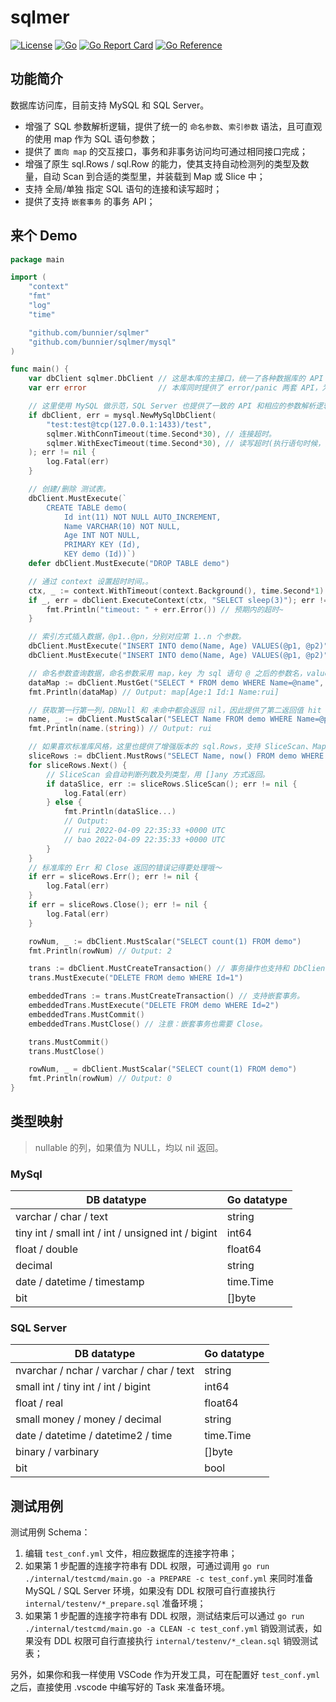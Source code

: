 # sqlmer

[![License](https://img.shields.io/badge/license-MIT-brightgreen.svg?style=flat)](https://opensource.org/licenses/MIT)
[![Go](https://github.com/bunnier/sqlmer/actions/workflows/go.yml/badge.svg)](https://github.com/bunnier/sqlmer/actions/workflows/go.yml)
[![Go Report Card](https://goreportcard.com/badge/github.com/bunnier/sqlmer)](https://goreportcard.com/report/github.com/bunnier/sqlmer)
[![Go Reference](https://pkg.go.dev/badge/github.com/bunnier/sqlmer.svg)](https://pkg.go.dev/github.com/bunnier/sqlmer)

## 功能简介

数据库访问库，目前支持 MySQL 和 SQL Server。

- 增强了 SQL 参数解析逻辑，提供了统一的 `命名参数`、`索引参数` 语法，且可直观的使用 map 作为 SQL 语句参数；
- 提供了 `面向 map` 的交互接口，事务和非事务访问均可通过相同接口完成；
- 增强了原生 sql.Rows / sql.Row 的能力，使其支持自动检测列的类型及数量，自动 Scan 到合适的类型里，并装载到 Map 或 Slice 中；
- 支持 全局/单独 指定 SQL 语句的连接和读写超时；
- 提供了支持 `嵌套事务` 的事务 API；

## 来个 Demo

```go
package main

import (
	"context"
	"fmt"
	"log"
	"time"

	"github.com/bunnier/sqlmer"
	"github.com/bunnier/sqlmer/mysql"
)

func main() {
	var dbClient sqlmer.DbClient // 这是本库的主接口，统一了各种数据库的 API 操作。
	var err error                // 本库同时提供了 error/panic 两套 API，为了 demo 更为简洁，后续主要通过 panic(Must) 版本 API 演示。

	// 这里使用 MySQL 做示范，SQL Server 也提供了一致的 API 和相应的参数解析逻辑。
	if dbClient, err = mysql.NewMySqlDbClient(
		"test:test@tcp(127.0.0.1:1433)/test",
		sqlmer.WithConnTimeout(time.Second*30), // 连接超时。
		sqlmer.WithExecTimeout(time.Second*30), // 读写超时(执行语句时候，如果没有指定超时时间，默认用这个)。
	); err != nil {
		log.Fatal(err)
	}

	// 创建/删除 测试表。
	dbClient.MustExecute(`
		CREATE TABLE demo(
			Id int(11) NOT NULL AUTO_INCREMENT,
			Name VARCHAR(10) NOT NULL,
			Age INT NOT NULL,
			PRIMARY KEY (Id),
			KEY demo (Id))`)
	defer dbClient.MustExecute("DROP TABLE demo")

	// 通过 context 设置超时时间。。
	ctx, _ := context.WithTimeout(context.Background(), time.Second*1)
	if _, err = dbClient.ExecuteContext(ctx, "SELECT sleep(3)"); err != nil {
		fmt.Println("timeout: " + err.Error()) // 预期内的超时~
	}

	// 索引方式插入数据，@p1..@pn，分别对应第 1..n 个参数。
	dbClient.MustExecute("INSERT INTO demo(Name, Age) VALUES(@p1, @p2)", "rui", 1)
	dbClient.MustExecute("INSERT INTO demo(Name, Age) VALUES(@p1, @p2)", "bao", 2)

	// 命名参数查询数据，命名参数采用 map，key 为 sql 语句 @ 之后的参数名，value 为值。
	dataMap := dbClient.MustGet("SELECT * FROM demo WHERE Name=@name", map[string]any{"name": "rui"})
	fmt.Println(dataMap) // Output: map[Age:1 Id:1 Name:rui]

	// 获取第一行第一列，DBNull 和 未命中都会返回 nil，因此提供了第二返回值 hit（bool 类型）来区分是 DBNull 和无数据，这里不是可空字段因此无需判断。
	name, _ := dbClient.MustScalar("SELECT Name FROM demo WHERE Name=@p1", "rui")
	fmt.Println(name.(string)) // Output: rui

	// 如果喜欢标准库风格，这里也提供了增强版本的 sql.Rows，支持 SliceScan、MapScan。
	sliceRows := dbClient.MustRows("SELECT Name, now() FROM demo WHERE Name IN (@p1, @p2)", "rui", "bao")
	for sliceRows.Next() {
		// SliceScan 会自动判断列数及列类型，用 []any 方式返回。
		if dataSlice, err := sliceRows.SliceScan(); err != nil {
			log.Fatal(err)
		} else {
			fmt.Println(dataSlice...)
			// Output:
			// rui 2022-04-09 22:35:33 +0000 UTC
			// bao 2022-04-09 22:35:33 +0000 UTC
		}
	}
	// 标准库的 Err 和 Close 返回的错误记得要处理哦～
	if err = sliceRows.Err(); err != nil {
		log.Fatal(err)
	}
	if err = sliceRows.Close(); err != nil {
		log.Fatal(err)
	}

	rowNum, _ := dbClient.MustScalar("SELECT count(1) FROM demo")
	fmt.Println(rowNum) // Output: 2

	trans := dbClient.MustCreateTransaction() // 事务操作也支持和 DbClient 几乎一致的 API。
	trans.MustExecute("DELETE FROM demo WHERE Id=1")

	embeddedTrans := trans.MustCreateTransaction() // 支持嵌套事务。
	embeddedTrans.MustExecute("DELETE FROM demo WHERE Id=2")
	embeddedTrans.MustCommit()
	embeddedTrans.MustClose() // 注意：嵌套事务也需要 Close。

	trans.MustCommit()
	trans.MustClose()

	rowNum, _ = dbClient.MustScalar("SELECT count(1) FROM demo")
	fmt.Println(rowNum) // Output: 0
}
```

## 类型映射

> nullable 的列，如果值为 NULL，均以 nil 返回。

### MySql

| DB datatype                                        | Go datatype |
|----------------------------------------------------|-------------|
| varchar / char / text                              | string      |
| tiny int / small int / int / unsigned int / bigint | int64       |
| float / double                                     | float64     |
| decimal                                            | string      |
| date / datetime / timestamp                        | time.Time   |
| bit                                                | []byte      |

### SQL Server

| DB datatype                              | Go datatype |
|------------------------------------------|-------------|
| nvarchar / nchar / varchar / char / text | string      |
| small int / tiny int / int / bigint      | int64       |
| float / real                             | float64     |
| small money / money / decimal            | string      |
| date / datetime / datetime2 / time       | time.Time   |
| binary / varbinary                       | []byte      |
| bit                                      | bool        |

## 测试用例

测试用例 Schema：

1. 编辑 `test_conf.yml` 文件，相应数据库的连接字符串；
2. 如果第 1 步配置的连接字符串有 DDL 权限，可通过调用 `go run ./internal/testcmd/main.go -a PREPARE -c test_conf.yml` 来同时准备 MySQL / SQL Server 环境，如果没有 DDL 权限可自行直接执行 `internal/testenv/*_prepare.sql` 准备环境；
3. 如果第 1 步配置的连接字符串有 DDL 权限，测试结束后可以通过 `go run ./internal/testcmd/main.go -a CLEAN -c test_conf.yml` 销毁测试表，如果没有 DDL 权限可自行直接执行 `internal/testenv/*_clean.sql` 销毁测试表；

另外，如果你和我一样使用 VSCode 作为开发工具，可在配置好 `test_conf.yml` 之后，直接使用 .vscode 中编写好的 Task 来准备环境。
